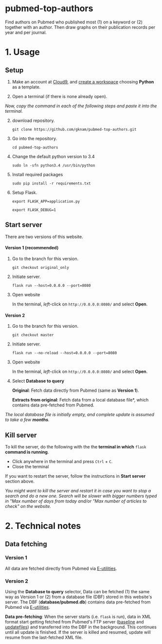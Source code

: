 # pubmed-top-authors
Find authors on Pubmed who published most (1) on a keyword or (2) together with an author.
Then draw graphs on their publication records per year and per journal.

# 1. Usage
## Setup
1. Make an account at [Cloud9](https://c9.io), and [create a workspace](https://docs.c9.io/v1.0/docs/create-a-workspace) choosing **Python** as a template.

2. Open a terminal (if there is none already open).

*Now, copy the command in each of the following steps and paste it into the terminal.*
<br>

2. download repository.

   `git clone https://github.com/gknam/pubmed-top-authors.git`

3. Go into the repository.

   `cd pubmed-top-authors`

4. Change the default python version to 3.4

   `sudo ln -sfn python3.4 /usr/bin/python`

5. Install required packages

   `sudo pip install -r requirements.txt`

6. Setup Flask.

   `export FLASK_APP=application.py`

   `export FLASK_DEBUG=1`

## Start server

There are two versions of this website.

#### Version 1 (recommended)

1. Go to the branch for this version.

   `git checkout original_only`

2. Initiate server.

   `flask run --host=0.0.0.0 --port=8080`

3. Open website

   In the terminal, *left*-click on `http://0.0.0.0:8080/` and select **Open**.

#### Version 2

1. Go to the branch for this version.

   `git checkout master`

2. Initiate server.

   `flask run --no-reload --host=0.0.0.0 --port=8080`

3. Open website

   In the terminal, *left*-click on `http://0.0.0.0:8080/` and select **Open**.

4. Select **Database to query**

   **Original**: Fetch data directly from Pubmed (same as **Version 1**).

   **Extracts from original**: Fetch data from a local database file*, which contains data pre-fetched from Pubmed.

*The local database file is initially empty, and complete update is assumed to take a few **months**.*

## Kill server

To kill the server, do the following with the the **terminal in which** `flask` **command is running**.

* Click anywhere in the terminal and press `Ctrl` + `C`.
* Close the terminal

If you want to restart the server, follow the instructions in **Start server** section above.

*You might want to kill the server and restart it in case you want to stop a search and do a new one. Search will be slower with bigger numbers typed in "Max number of days from today and/or "Max number of articles to check" on the website.*

# 2. Technical notes
## Data fetching

### Version 1
All data are fetched directly from Pubmed via [E-utilities](https://www.ncbi.nlm.nih.gov/books/NBK25501/).

### Version 2

Using the **Database to query** selector, Data can be fetched (1) the same way as Version 1 or (2) from a database file (DBF) stored in this website's server. The DBF (**database/pubmed.db**) contains data pre-fetched from Pubmed via [E-utilities](https://www.ncbi.nlm.nih.gov/books/NBK25501/).

**Data pre-fetching**: When the server starts (i.e. `flask` is run), data in XML format start getting fetched from Pubmed's FTP server ([baseline](http://bit.ly/2hMJru1) and [updatefiles](http://bit.ly/2y0kwcr)) and transferred into the DBF in the background. This continues until all update is finished. If the server is killed and resumed, update will resume from the last-fetched XML file.

